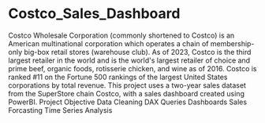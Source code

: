 # Costco_Sales_Dashboard
Costco Wholesale Corporation (commonly shortened to Costco) is an American multinational corporation which operates a chain of membership-only big-box retail stores (warehouse club). As of 2023, Costco is the third largest retailer in the world and is the world's largest retailer of choice and prime beef, organic foods, rotisserie chicken, and wine as of 2016. Costco is ranked #11 on the Fortune 500 rankings of the largest United States corporations by total revenue.
This project uses a two-year sales dataset from the SuperStore chain Costco, with a sales dashboard created using PowerBI.
Project Objective
      Data Cleaning
      DAX Queries
      Dashboards
      Sales Forcasting 
      Time Series Analysis
